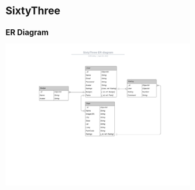 # SixtyThree

## ER Diagram

[![ER Diagram][er-diagram]](public/images/SixtyThree-ER-diagram.jpeg)















<!-- MARKDOWN LINKS & IMAGES -->
[er-diagram]: public/images/SixtyThree-ER-diagram.jpeg
